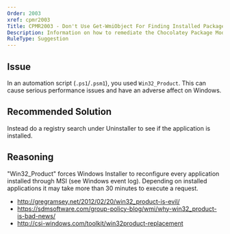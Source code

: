 ```yaml
---
Order: 2003
xref: cpmr2003
Title: CPMR2003 - Don't Use Get-WmiObject For Finding Installed Packages (script)
Description: Information on how to remediate the Chocolatey Package Moderation Rule 2003
RuleType: Suggestion
---
```


## Issue

In an automation script (`.ps1`/`.psm1`), you used `Win32_Product`. This can cause serious performance issues and have an adverse affect on Windows.

## Recommended Solution

Instead do a registry search under Uninstaller to see if the application is installed.

## Reasoning

"Win32_Product" forces Windows Installer to reconfigure every application installed through MSI (see Windows event log). Depending on installed applications it may take more than 30 minutes to execute a request.

* http://gregramsey.net/2012/02/20/win32_product-is-evil/
* https://sdmsoftware.com/group-policy-blog/wmi/why-win32_product-is-bad-news/
* http://csi-windows.com/toolkit/win32product-replacement
